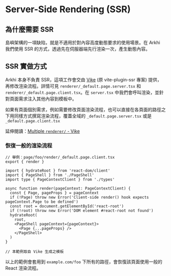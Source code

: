 # Server-Side Rendering (SSR)

## 為什麼需要 SSR

島嶼架構的一項缺陷，就是不適用於對內容高度動態要求的使用場景。在 Arkhi 我們使用 SSR 的方式，透過先在伺服器端先行渲染一次，產生動態內容。

## SSR 實做方式

Arkhi 本身不負責 SSR，這項工作會交由 [Vike](https://vike.dev) (原 vite-plugin-ssr 專案) 提供，再修改渲染流程。詳情可見 `renderer/_default.page.server.tsx` 和 `renderer/_default.page.client.tsx`。在 `server.tsx` 中我們會呼叫渲染，並針對頁面需求注入其他內容到模板中。

如果有頁面個別需求，例如需要修改頁面渲染流程，也可以直接在各頁面的路徑之下用同樣方式撰寫渲染流程，覆蓋全域的 `_default.page.server.tsx` 或是 `_default.page.client.tsx`

延伸閱讀：[Multiple `renderer/` - Vike](https://vike.dev/multiple-renderer)

### 恢復一般的渲染流程

```tsx
// 舉例：page/foo/render/_default.page.client.tsx
export { render }

import { hydrateRoot } from 'react-dom/client'
import { PageShell } from './PageShell'
import type { PageContextClient } from './types'

async function render(pageContext: PageContextClient) {
  const { Page, pageProps } = pageContext
  if (!Page) throw new Error('Client-side render() hook expects pageContext.Page to be defined')
  const root = document.getElementById('react-root')
  if (!root) throw new Error('DOM element #react-root not found')
  hydrateRoot(
    root,
    <PageShell pageContext={pageContext}>
      <Page {...pageProps} />
    </PageShell>
  )
}

// 本範例取自 Vike 生成之模板
```

以上的範例會套用到 `example.com/foo` 下所有的路徑，會恢復該頁面使用一般的 React 渲染流程。
